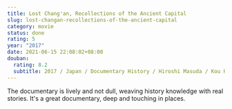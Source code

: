 ```yaml
---
title: Lost Chang'an, Recollections of the Ancient Capital
slug: lost-changan-recollections-of-the-ancient-capital
category: movie
status: done
rating: 5
year: "2017"
date: 2021-06-15 22:08:02+08:00
douban:
  rating: 8.2
  subtitle: 2017 / Japan / Documentary History / Hiroshi Masuda / Kou Hashizume
---
```


The documentary is lively and not dull, weaving history knowledge with real stories. It's a great documentary, deep and touching in places.
